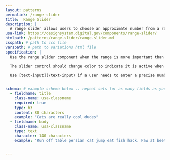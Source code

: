 ```yaml
---
layout: patterns
permalink: /range-slider
title:  Range Slider
description: |
  A range slider allows users to choose an approximate number from a range.
usa-link: https://designsystem.digital.gov/components/range-slider/
htmlpath: /patterns/range-slider/range-slider.md
csspath: # path to ccs file
varspath: # path to variations html file
specification: |
  Use the range slider component when the range is more important than precision or when a relative value is more important than an exact value. For instance, it could be more important for a target price selector to communicate where the target price falls within a certain range than the precise dollar amount selected.
  
  The slider control should change color to indicate it is active when a user selects it. Users should be able to drag the slider control or select somewhere along the slider itself to change the value. When appropriate, label the ends of the slider with the limits of the range (for example: “0/100”, “small/large” or “less expensive/more expensive”).

  Use [text-input](/text-input) if a user needs to enter a precise number. 


schema: # example schema below .. repeat sets for as many fields as you have
  - fieldname: title
    class-name: usa-classname
    required: true
    type: h3
    content: 80 characters
    example: "Cats are really cool dudes"
  - fieldname: body
    class-name: usa-classname
    type: text
    character: 140 characters
    example: "Run off table persian cat jump eat fish hack. Paw at beetle and eat it before it gets away demand"


---
```

<!--- if extra information is needed for this pattern, write here in Markdown. -->
<!--- to learn markdown format go to https://docs.github.com/en/github/writing-on-github/basic-writing-and-formatting-syntax -->


